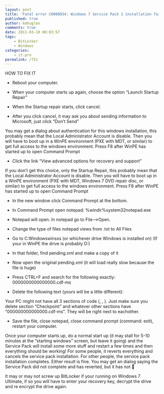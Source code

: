 ```yaml
---
layout: post
title: 'Fatal error C0000034: Windows 7 Service Pack 1 installation fail'
published: true
author: kmhuglen
comments: true
date: 2011-03-10 08:03:57
tags:
    - BitLocker
    - Windows
categories:
    - it-pro
permalink: /751
---
```

HOW TO FIX IT

* Reboot your computer.

* When your computer starts up again, choose the option &#8220;Launch Startup Repair&#8221;

* When the Startup repair starts, click cancel.

* After you click cancel, it may ask you about sending information to Microsoft, just click &#8220;Don&#8217;t Send&#8221;

You may get a dialog about authentication for this windows installation, this probably mean that the Local Administrator Account is disable. Then you will have to boot up in a WinPE environment (PXE with MDT, or similar) to get full access to the windows environment. Press F8 after WinPE has started up to open Command Prompt

* Click the link &#8220;View advanced options for recovery and support&#8221;

If you don&#8217;t get this choice, only the Startup Repair, this probably mean that the Local Administrator Account is disable. Then you will have to boot up in a WinPE environment (PXE with MDT, Windows 7 DVD repair disc, or similar) to get full access to the windows environment. Press F8 after WinPE has started up to open Command Prompt

* In the new window click Command Prompt at the bottom.

* In Command Prompt open notepad: %windir%system32notepad.exe

* Notepad will open. In notepad go to File&#8211;>Open.

* Change the type of files notepad views from .txt to All Files

* Go to C:Windowswinsxs (or whichever drive Windows is installed on) (If your in WinPE the drive is probably D:)

* In that folder, find pending.xml and make a copy of it

* Now open the original pending.xml (it will load really slow because the file is huge)

* Press CTRL+F and search for the following exactly: 0000000000000000.cdf-ms

* Delete the following text (yours will be a little different):


  

  


Your PC might not have all 3 sections of code (, , ). Just make sure you delete section &#8220;Checkpoint&#8221; and whatever other sections have &#8220;000000000000000.cdf-ms&#8221;. They will be right next to eachother.

* Save the file, close notepad, close command prompt (command: exit), restart your computer.

Once your computer starts up, do a normal start up (it may stall for 5-10 minutes at the &#8220;starting windows&#8221; screen, but leave it going) and the Service Pack will install some more stuff and restart a few times and then everything should be working! For some people, it reverts everything and cancels the service pack installation. For other people, the service pack installation completes. Either result is fine. You may get an dialog saying the Service Pack did not complete and has reverted, but it has not 🙂

It may or may not screw up BitLocker if your running on Windows 7 Ultimate, if so you will have to enter your recovery key, decrypt the drive and re encrypt the drive again.